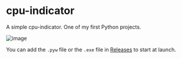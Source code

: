 # cpu-indicator
A simple cpu-indicator. One of my first Python projects.

![image](https://user-images.githubusercontent.com/22325138/115972935-20bf9c00-a55a-11eb-9504-7cecf0ef1607.png)

You can add the `.pyw` file or the `.exe` file in [Releases](https://github.com/Midorina/cpu-indicator/releases) to start at launch.
